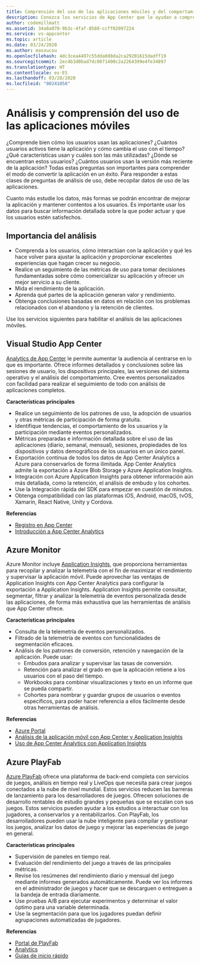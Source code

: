 ```yaml
---
title: Comprensión del uso de las aplicaciones móviles y del comportamiento de los usuarios con Visual Studio App Center y servicios de Azure
description: Conozca los servicios de App Center que le ayudan a comprender el uso que los usuarios hacen de sus aplicaciones móviles y así poder tomar decisiones empresariales inteligentes.
author: codemillmatt
ms.assetid: 34a8a070-9b3c-4faf-8588-ccff02097224
ms.service: vs-appcenter
ms.topic: article
ms.date: 03/24/2020
ms.author: masoucou
ms.openlocfilehash: 4dc3cea4497c55dda0d8da2ca29201615dadff19
ms.sourcegitcommit: 2ec4b3d0bad7dc0071400c2a2264399e4fe34897
ms.translationtype: HT
ms.contentlocale: es-ES
ms.lasthandoff: 03/28/2020
ms.locfileid: "80241058"
---
```

# <a name="analyze-and-understand-mobile-application-use"></a>Análisis y comprensión del uso de las aplicaciones móviles
¿Comprende bien cómo los usuarios usan las aplicaciones? ¿Cuántos usuarios activos tiene la aplicación y cómo cambia el uso con el tiempo? ¿Qué características usan y cuáles son las más utilizadas? ¿Dónde se encuentran estos usuarios? ¿Cuántos usuarios usan la versión más reciente de la aplicación? Todas estas preguntas son importantes para comprender el modo de convertir la aplicación en un éxito. Para responder a estas clases de preguntas de análisis de uso, debe recopilar datos de uso de las aplicaciones.

Cuanto más estudie los datos, más formas se podrán encontrar de mejorar la aplicación y mantener contentos a los usuarios. Es importante usar los datos para buscar información detallada sobre la que poder actuar y que los usuarios estén satisfechos.

## <a name="importance-of-analytics"></a>Importancia del análisis
- Comprenda a los usuarios, cómo interactúan con la aplicación y qué les hace volver para ajustar la aplicación y proporcionar excelentes experiencias que hagan crecer su negocio.
- Realice un seguimiento de las métricas de uso para tomar decisiones fundamentadas sobre cómo comercializar su aplicación y ofrecer un mejor servicio a su cliente.
- Mida el rendimiento de la aplicación.
- Aprenda qué partes de la aplicación generan valor y rendimiento.
- Obtenga conclusiones basadas en datos en relación con los problemas relacionados con el abandono y la retención de clientes.

Use los servicios siguientes para habilitar el análisis de las aplicaciones móviles.

## <a name="visual-studio-app-center"></a>Visual Studio App Center
[Analytics de App Center](/appcenter/analytics/) le permite aumentar la audiencia al centrarse en lo que es importante. Ofrece informes detallados y conclusiones sobre las sesiones de usuario, los dispositivos principales, las versiones del sistema operativo y el análisis del comportamiento. Cree eventos personalizados con facilidad para realizar el seguimiento de todo con análisis de aplicaciones completos.

   **Características principales**
   - Realice un seguimiento de los patrones de uso, la adopción de usuarios y otras métricas de participación de forma gratuita.
   - Identifique tendencias, el comportamiento de los usuarios y la participación mediante eventos personalizados.
   - Métricas preparadas e información detallada sobre el uso de las aplicaciones (diario, semanal, mensual), sesiones, propiedades de los dispositivos y datos demográficos de los usuarios en un único panel.
   - Exportación continua de todos los datos de App Center Analytics a Azure para conservarlos de forma ilimitada. App Center Analytics admite la exportación a Azure Blob Storage y Azure Application Insights.
   - Integración con Azure Application Insights para obtener información aún más detallada, como la retención, el análisis de embudo y los cohortes.
   - Use la Integración rápida del SDK para empezar en cuestión de minutos.
   - Obtenga compatibilidad con las plataformas iOS, Android, macOS, tvOS, Xamarin, React Native, Unity y Cordova.

   **Referencias**
   - [Registro en App Center](https://appcenter.ms/signup?utm_source=Mobile%20Development%20Docs&utm_medium=Azure&utm_campaign=New%20azure%20docs)
   - [Introducción a App Center Analytics](/appcenter/analytics/)

## <a name="azure-monitor"></a>Azure Monitor
Azure Monitor incluye [Application Insights](/azure/azure-monitor/app/app-insights-overview), que proporciona herramientas para recopilar y analizar la telemetría con el fin de maximizar el rendimiento y supervisar la aplicación móvil. Puede aprovechar las ventajas de Application Insights con App Center Analytics para configurar la exportación a Application Insights. Application Insights permite consultar, segmentar, filtrar y analizar la telemetría de eventos personalizada desde las aplicaciones, de forma más exhaustiva que las herramientas de análisis que App Center ofrece.

**Características principales**
   - Consulta de la telemetría de eventos personalizados.
   - Filtrado de la telemetría de eventos con funcionalidades de segmentación eficaces.
   - Análisis de los patrones de conversión, retención y navegación de la aplicación. Puede usar:
     - Embudos para analizar y supervisar las tasas de conversión.
     - Retención para analizar el grado en que la aplicación retiene a los usuarios con el paso del tiempo.
     - Workbooks para combinar visualizaciones y texto en un informe que se pueda compartir.
     - Cohortes para nombrar y guardar grupos de usuarios o eventos específicos, para poder hacer referencia a ellos fácilmente desde otras herramientas de análisis.

**Referencias**
- [Azure Portal](https://portal.azure.com/)
- [Análisis de la aplicación móvil con App Center y Application Insights](/azure/azure-monitor/learn/mobile-center-quickstart)
- [Uso de App Center Analytics con Application Insights](/azure/azure-monitor/app/usage-overview)

## <a name="azure-playfab"></a>Azure PlayFab
[Azure PlayFab](https://playfab.com/) ofrece una plataforma de back-end completa con servicios de juegos, análisis en tiempo real y LiveOps que necesita para crear juegos conectados a la nube de nivel mundial. Estos servicios reducen las barreras de lanzamiento para los desarrolladores de juegos. Ofrecen soluciones de desarrollo rentables de estudio grandes y pequeñas que se escalan con sus juegos. Estos servicios pueden ayudar a los estudios a interactuar con los jugadores, a conservarlos y a rentabilizarlos. Con PlayFab, los desarrolladores pueden usar la nube inteligente para compilar y gestionar los juegos, analizar los datos de juego y mejorar las experiencias de juego en general.

**Características principales**
   - Supervisión de paneles en tiempo real.
   - Evaluación del rendimiento del juego a través de las principales métricas.
   - Revise los resúmenes del rendimiento diario y mensual del juego mediante informes generados automáticamente. Puede ver los informes en el administrador de juegos y hacer que se descarguen o entreguen a la bandeja de entrada diariamente.
   - Use pruebas A/B para ejecutar experimentos y determinar el valor óptimo para una variable determinada.
   - Use la segmentación para que los jugadores puedan definir agrupaciones automatizadas de jugadores.
    
**Referencias**
- [Portal de PlayFab](https://developer.playfab.com/en-US/sign-up)
- [Analytics](/gaming/playfab/#pivot=documentation&panel=analytics)
- [Guías de inicio rápido](/gaming/playfab/#pivot=documentation&panel=quickstarts) 
